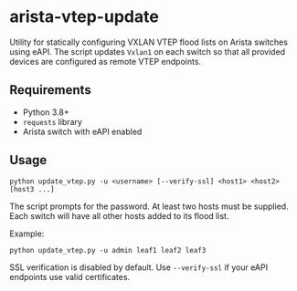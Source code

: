 # arista-vtep-update

Utility for statically configuring VXLAN VTEP flood lists on Arista switches
using eAPI. The script updates `Vxlan1` on each switch so that all provided
devices are configured as remote VTEP endpoints.

## Requirements

- Python 3.8+
- `requests` library
- Arista switch with eAPI enabled

## Usage

```
python update_vtep.py -u <username> [--verify-ssl] <host1> <host2> [host3 ...]
```

The script prompts for the password. At least two hosts must be supplied.
Each switch will have all other hosts added to its flood list.

Example:

```
python update_vtep.py -u admin leaf1 leaf2 leaf3
```

SSL verification is disabled by default. Use `--verify-ssl` if your eAPI
endpoints use valid certificates.
